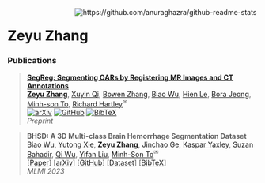 <img align="right" src="https://github-readme-stats.vercel.app/api/top-langs/?username=steve-zeyu-zhang&hide=HTML" alt="https://github.com/anuraghazra/github-readme-stats" />

<h1> Zeyu Zhang </h1>

<!--
<h3> Biography </h3>
-->

<h3> Publications </h3>

> [**SegReg: Segmenting OARs by Registering MR Images and CT Annotations**](https://steve-zeyu-zhang.github.io/SegReg/)<br>
> [**Zeyu Zhang**](https://steve-zeyu-zhang.github.io), [Xuyin Qi](https://www.linkedin.com/in/xuyin-q-29672524a/), [Bowen Zhang](https://www.adelaide.edu.au/directory/b.zhang), [Biao Wu](https://scholar.google.com/citations?user=Y3SBBWMAAAAJ&hl=en), [Hien Le](https://iconcancercentre.com.au/doctor/hien-le), [Bora Jeong](https://www.linkedin.com/in/bora-jeong-5a3177231/), [Minh-son To](https://www.flinders.edu.au/people/minhson.to), [Richard Hartley](https://users.cecs.anu.edu.au/~hartley/)<sup>✉</sup><br>
> [![arXiv](https://img.shields.io/badge/arXiv-2311.06956-b31b1b?style=flat-square)](https://arxiv.org/abs/2311.06956) [![GitHub](https://img.shields.io/badge/GitHub-SegReg-1f883d?style=flat-square)](https://github.com/steve-zeyu-zhang/SegReg)
 [![BibTeX](https://img.shields.io/badge/BibTeX-SegReg-eeeeee?style=flat-square)](https://steve-zeyu-zhang.github.io/SegReg/webpage/scholar.html)<br>
> _Preprint_


> **BHSD: A 3D Multi-class Brain Hemorrhage Segmentation Dataset**<br>
> [Biao Wu](https://scholar.google.com/citations?user=Y3SBBWMAAAAJ&hl=en), [Yutong Xie](https://v3alab.github.io/author/yutong-xie/), [**Zeyu Zhang**](https://steve-zeyu-zhang.github.io), [Jinchao Ge](https://github.com/jinchaogjc), [Kaspar Yaxley](https://radiopaedia.org/users/kaspar-lewis-yaxley?lang=us), [Suzan Bahadir](https://au.linkedin.com/in/suzan-bahadir-57870416b), [Qi Wu](http://www.qi-wu.me/), [Yifan Liu](https://scholar.google.com/citations?user=ksQ4JnQAAAAJ&hl=zh-CN), [Minh-Son To](https://www.flinders.edu.au/people/minhson.to)<sup>✉</sup><br>
> [[Paper](https://doi.org/10.1007/978-3-031-45673-2_15)] [[arXiv](https://arxiv.org/abs/2308.11298.pdf)] [[GitHub](https://github.com/White65534/BHSD)] [[Dataset](https://www.kaggle.com/datasets/stevezeyuzhang/bhsd-dataset)] [[BibTeX](https://github.com/White65534/BHSD/tree/main#citation)]<br>
> _MLMI 2023_

<!--
<h3> Research Experience </h3>


<h3> Education </h3>

- _**07.2021 - 06.2025**_ $~~~~~$ Bachelor of Science (Advanced) (Honours), _The Australian National University_
- _**07.2022**_ $~~~~~~~~~~~~~~~~~~~~~~~$ Visiting Student, _Imperial College London_
-->




